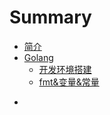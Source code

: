 # Summary

* [简介](README.md)
* [Golang](doc/golang/README.md)
	* [开发环境搭建](doc/golang/quickstart.md)
	* [fmt&变量&常量](doc/golang/fmt&var&const.md)

+ 